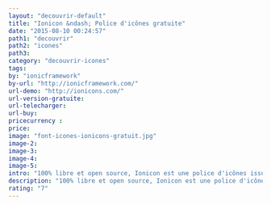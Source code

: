 ```yaml
---
layout: "decouvrir-default"
title: "Ionicon &ndash; Police d'icônes gratuite"
date: "2015-08-10 00:24:57"
path1: "decouvrir"
path2: "icones"
path3:
category: "decouvrir-icones"
tags:
by: "ionicframework"
by-url: "http://ionicframework.com/"
url-demo: "http://ionicons.com/"
url-version-gratuite:
url-telecharger:
url-buy:
pricecurrency :
price:
image: "font-icones-ionicons-gratuit.jpg"
image-2:
image-3:
image-4:
image-5:
intro: "100% libre et open source, Ionicon est une police d'icônes issue du framework Ionic."
description: "100% libre et open source, Ionicon est une police d'icônes issue du framework Ionic."
rating: "7"
---
```

